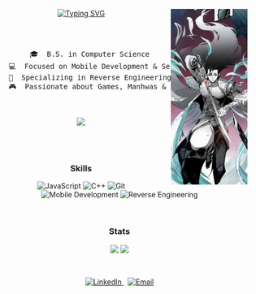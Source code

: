 <div align="center">
  <img src="assets/Zhou%20Yushan%20side.png" width="30%" align="right" />

  [![Typing SVG](https://readme-typing-svg.demolab.com?font=Fira+Code&size=28&duration=2000&pause=1000&color=58F0F7&width=520&height=120&lines=Where+logic+meets+intuition...;I'm+Aster;Mobile+and+Reverse+Engineering)](https://git.io/typing-svg)
  
  <br><br>

  <pre>
    🎓&nbsp; B.S. in Computer Science
    💻&nbsp; Focused on Mobile Development & Security
    🔬&nbsp; Specializing in Reverse Engineering & Binary Analysis
    🎮&nbsp; Passionate about Games, Manhwas & Game Modding
  </pre>

  <br>

  <img src="https://media.giphy.com/media/26tn33csZGgI3bZX2/giphy.gif" height="50" />
  
  <br><br>

  <h3>Skills</h3>
  <p>
    <img src="https://img.shields.io/badge/JavaScript-F7DF1E?style=for-the-badge&logo=javascript&logoColor=black" alt="JavaScript">
    <img src="https://img.shields.io/badge/C%2B%2B-00599C?style=for-the-badge&logo=cplusplus&logoColor=white" alt="C++">
    <img src="https://img.shields.io/badge/Git-F05032?style=for-the-badge&logo=git&logoColor=white" alt="Git">
    <br>
    <img src="https://img.shields.io/badge/Mobile%20Dev-58F0F7?style=for-the-badge&logo=android&logoColor=white" alt="Mobile Development">
    <img src="https://img.shields.io/badge/Reverse%20Engineering-58F0F7?style=for-the-badge&logo=visualstudiocode&logoColor=black" alt="Reverse Engineering">
  </p>

  <br>

  <h3>Stats</h3>
  <p>
    <img src="https://github-readme-stats.vercel.app/api?username=zAstergun&show_icons=true&theme=nord&include_all_commits=true&count_private=true&line_height=20"/>
    <img src="https://github-readme-stats.vercel.app/api/top-langs/?username=zAstergun&layout=compact&langs_count=7&theme=nord&line_height=20"/>
  </p>

  <br>

  <p>
    <a href="[SEU LINKEDIN AQUI]" target="_blank">
      <img src="https://img.shields.io/badge/linkedin-0A66C2?style=for-the-badge&logo=linkedin&logoColor=white" alt="LinkedIn">
    </a>
    &nbsp;
    <a href="mailto:[SEU EMAIL AQUI]" target="_blank">
      <img src="https://img.shields.io/badge/email-D14836?style=for-the-badge&logo=gmail&logoColor=white" alt="Email">
    </a>
  </p>
</div>

